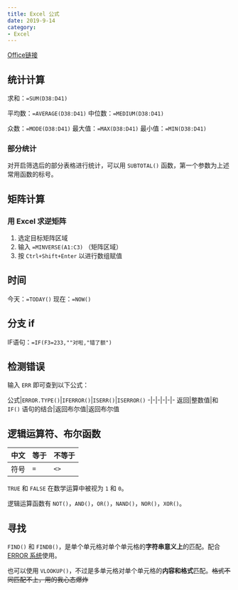 ```yaml
---
title: Excel 公式
date: 2019-9-14
category:
- Excel
---
```


[Office链接](https://support.office.com/zh-cn/article/excel-中的公式概述-ecfdc708-9162-49e8-b993-c311f47ca173?ui=zh-CN&rs=zh-CN&ad=CN)

## 统计计算

求和：`=SUM(D38:D41)`

平均数：`=AVERAGE(D38:D41)`
中位数：`=MEDIUM(D38:D41)`

众数：`=MODE(D38:D41)`
最大值：`=MAX(D38:D41)`
最小值：`=MIN(D38:D41)`

### 部分统计

对开启筛选后的部分表格进行统计，可以用 `SUBTOTAL()` 函数，第一个参数为上述常用函数的标号。

## 矩阵计算

### 用 Excel 求逆矩阵

1. 选定目标矩阵区域
2. 输入 `=MINVERSE(A1:C3)` （矩阵区域）
3. 按 `Ctrl+Shift+Enter` 以进行数组赋值

## 时间

今天：`=TODAY()`
现在：`=NOW()`

## 分支 if

IF语句：`=IF(F3=233,""对啦,"错了额")`

## 检测错误

输入 `ERR` 即可查到以下公式：

公式|`ERROR.TYPE()`|`IFERROR()`|`ISERR()`|`ISERROR()`
-|-|-|-|-|-
返回|整数值|和 `IF()` 语句的结合|返回布尔值|返回布尔值

## 逻辑运算符、布尔函数

中文|等于|不等于
-|-|-
符号|`=`|`<>`

`TRUE` 和 `FALSE` 在数学运算中被视为 `1` 和 `0`。

逻辑运算函数有 `NOT()`，`AND()`，`OR()`，`NAND()`，`NOR()`，`XOR()`。

## 寻找

`FIND()` 和 `FINDB()`，是单个单元格对单个单元格的**字符串意义上**的匹配。配合 [ERROR 系统](#检测错误)使用。

也可以使用 `VLOOKUP()`，不过是多单元格对单个单元格的**内容和格式**匹配。~~格式不同匹配不上，用的我心态爆炸~~

